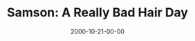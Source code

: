 ---
layout: message
category: message
series: "Bad Boyz of the Bible"
title: "Samson: A Really Bad Hair Day "
date: 2000-10-21-00-00
message_id: 358
---
